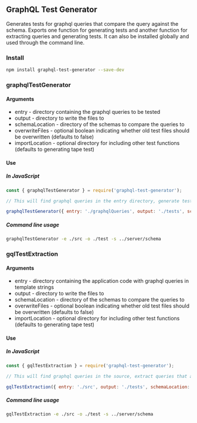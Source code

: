 ##  GraphQL Test Generator
Generates tests for graphql queries that compare the query against the schema. Exports one function for generating tests and another function for extracting queries and generating tests. It can also be installed globally and used through the command line.

### Install

```bash
npm install graphql-test-generator --save-dev
```

### graphqlTestGenerator

#### Arguments
* entry - directory containing the graphql queries to be tested
* output - directory to write the files to
* schemaLocation - directory of the schemas to compare the queries to
* overwriteFiles - optional boolean indicating whether old test files should be overwritten (defaults to false)
* importLocation - optional directory for including other test functions (defaults to generating tape test)

#### Use

##### In JavaScript
```js
const { graphqlTestGenerator } = require('graphql-test-generator');

// This will find graphql queries in the entry directory, generate tests against the schema and write them to the test directory.

graphqlTestGenerator({ entry: './graphqlQueries', output: './tests', schemaLocation: './schemas', overwriteFiles: false, importLocation: './generateTestFunction' });
```

##### Command line usage
``` bash
graphqlTestGenerator -e ./src -o ./test -s ../server/schema
```

### gqlTestExtraction

#### Arguments
* entry - directory containing the application code with graphql queries in template strings
* output - directory to write the files to
* schemaLocation - directory of the schemas to compare the queries to
* overwriteFiles - optional boolean indicating whether old test files should be overwritten (defaults to false)
* importLocation - optional directory for including other test functions (defaults to generating tape test)

#### Use

##### In JavaScript
```js
const { gqlTestExtraction } = require('graphql-test-generator');

// This will find graphql queries in the source, extract queries that are in tagged template strings being called by the function exported from the graphql-tag library, generate tests against the schema and write them to the test directory.

gqlTestExtraction({ entry: './src', output: './tests', schemaLocation: './schemas', overwriteFiles: false, importLocation: './generateTestFunction' });
```
##### Command line usage
``` bash
gqlTestExtraction -e ./src -o ./test -s ../server/schema
```

